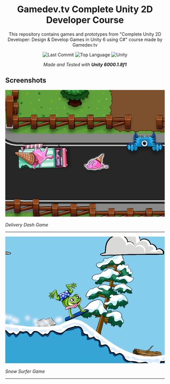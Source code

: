 <div align="center">

# Gamedev.tv Complete Unity 2D Developer Course

This repository contains games and prototypes from "Complete Unity 2D Developer: Design & Develop Games in Unity 6 using C#" course made by Gamedev.tv

![Last Commit](https://img.shields.io/github/last-commit/emirbesir/gamedevtv-2d-course?style=flat&logo=git&logoColor=white&color=0080ff)
![Top Language](https://img.shields.io/github/languages/top/emirbesir/gamedevtv-2d-course?style=flat&color=0080ff)
![Unity](https://img.shields.io/badge/Unity-FFFFFF.svg?style=flat&logo=Unity&logoColor=black)

_Made and Tested with **Unity 6000.1.8f1**_

</div>

## Screenshots

![Screenshot 1](docs/img/delivery-dash-cover.png)

*Delivery Dash Game*

---

![Screenshot 2](docs/img/snow-surfer-cover.png)

*Snow Surfer Game*

---